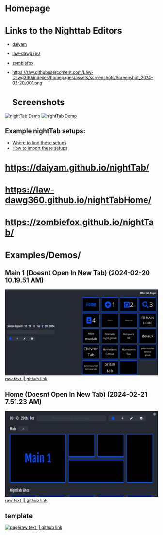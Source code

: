 # Homepage

# Links to the Nighttab Editors

- [daiyam](https://daiyam.github.io/nightTab/)
- [law-dawg360](https://law-dawg360.github.io/nightTabHome/)
- [zombiefox](https://zombiefox.github.io/nightTab/)

- https://raw.githubusercontent.com/Law-Dawg360/indexes/homepages/assets/screenshots/Screenshot_2024-02-20_001.png

  # Screenshots

[![nightTab Demo](asset/screenshot/screenshot-001.png)](https://zombiefox.github.io/nightTab/)
[![nightTab Demo](asset/screenshot/screenshot-002.png)](https://zombiefox.github.io/nightTab/)

## Example nightTab setups:

- [Where to find these setups](https://github.com/zombieFox/nightTab/tree/main/asset/screenshot)
- [How to import these setups](https://github.com/zombieFox/nightTab/wiki/Data-backup-and-restore#restore-data)
  
# https://daiyam.github.io/nightTab/
# https://law-dawg360.github.io/nightTabHome/
# https://zombiefox.github.io/nightTab/


# Examples/Demos/
## Main 1 (Doesnt Open In New Tab) (2024-02-20 10.19.51 AM)
[![page](assets/screenshots/Screenshot_2024-02-20_001.png)](https://law-dawg360.github.io/indexes/Main.html)[raw text   |](https://raw.githubusercontent.com/Law-Dawg360/indexes/homepages/assets/jsons/oldmain1.json)[|   github link](https://github.com/Law-Dawg360/indexes/blob/homepages/assets/jsons/oldmain1.json)    
    
## Home (Doesnt Open In New Tab) (2024-02-21 7.51.23 AM)
[![page](assets/screenshots/Screenshot_2024-02-21_002.png)](https://law-dawg360.github.io/indexes/Home.html)[raw text   |](https://raw.githubusercontent.com/Law-Dawg360/indexes/homepages/assets/jsons/HomeMain1.json)[|   github link](https://github.com/Law-Dawg360/indexes/blob/homepages/assets/jsons/HomeMain1.json)    
    
## template
[![page](assets/screenshots/Screenshot)](https://law-dawg360.github.io/indexes/)[raw text   |](https://raw.githubusercontent.com/Law-Dawg360/indexes/)[|   github link](https://github.com/Law-Dawg360/indexes/)    
